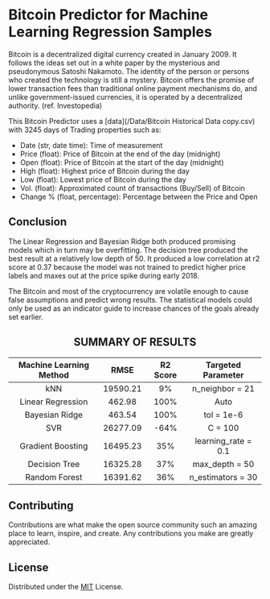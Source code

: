 # Bitcoin Predictor for Machine Learning Regression Samples
Bitcoin is a decentralized digital currency created in January 2009. It follows the ideas set out in a white paper by the mysterious and pseudonymous Satoshi Nakamoto. The identity of the person or persons who created the technology is still a mystery. Bitcoin offers the promise of lower transaction fees than traditional online payment mechanisms do, and unlike government-issued currencies, it is operated by a decentralized authority. (ref. Investopedia)

This Bitcoin Predictor uses a [data](/Data/Bitcoin Historical Data copy.csv) with 3245 days of Trading properties such as:  
- Date (str, date time): Time of measurement
- Price (float): Price of Bitcoin at the end of the day (midnight)
- Open (float): Price of Bitcoin at the start of the day (midnight)
- High (float): Highest price of Bitcoin during the day
- Low (float): Lowest price of Bitcoin during the day
- Vol. (float): Approximated count of transactions (Buy/Sell) of Bitcoin
- Change % (float, percentage): Percentage between the Price and Open


## Conclusion
The Linear Regression and Bayesian Ridge both produced promising models which in turn may be overfitting. The decision tree produced the best result at a relatively low depth of 50. It produced a low correlation at r2 score at 0.37 because the model was not trained to predict higher price labels and maxes out at the price spike during early 2018. 

The Bitcoin and most of the cryptocurrency are volatile enough to cause false assumptions and predict wrong results. The statistical models could only be used as an indicator guide to increase chances of the goals already set earlier.
<center>
    <h2>SUMMARY OF RESULTS</h2>
  
</center>

|Machine Learning Method| RMSE | R2 Score | Targeted Parameter
| :---: | :---: | :----: | :----: |
| kNN | 19590.21 | 9% | n_neighbor = 21
| Linear Regression | 462.98 | 100% | Auto
| Bayesian Ridge | 463.54 | 100% | tol = 1e-6 
| SVR | 26277.09 | -64% | C = 100
| Gradient Boosting | 16495.23 | 35% | learning_rate = 0.1
| Decision Tree | 16325.28 | 37% | max_depth = 50
| Random Forest | 16391.62 | 36% | n_estimators = 30
  
## Contributing
Contributions are what make the open source community such an amazing place to learn, inspire, and create. Any contributions you make are greatly appreciated.

## License
Distributed under the [MIT](https://choosealicense.com/licenses/mit/) License.
